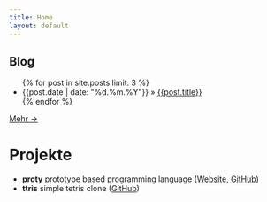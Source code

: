 ```yaml
---
title: Home
layout: default
---
```


## Blog
<ul class="postlist">
{% for post in site.posts limit: 3 %}
  <li><span>{{post.date | date: "%d.%m.%Y"}}</span> &raquo; <a href="{{post.url}}">{{post.title}}</a></li>
{% endfor %}
</ul>

[Mehr &rarr;](/blog.html)

# Projekte
- **proty** prototype based programming language ([Website](http://proty.cc), [GitHub](http://github.com/proty/proty))
- **ttris** simple tetris clone ([GitHub](http://github.com/7h0ma5/ttris))
